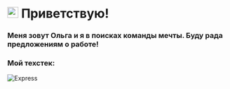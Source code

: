 # <img src="https://c.tenor.com/SNL9_xhZl9oAAAAi/waving-hand-joypixels.gif" width="25px"/> Приветствую!

### Меня зовут Ольга и я в поисках команды мечты. Буду рада предложениям о работе!

### Мой техстек:
![Express](https://img.shields.io/badge/-<Express>-<COLOR>)


